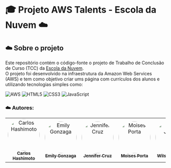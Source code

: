 # 🎓 Projeto AWS Talents - Escola da Nuvem ☁️

## ☁️ Sobre o projeto
Este repositório contém o código-fonte o projeto de Trabalho de Conclusão de Curso (TCC) da [Escola da Nuvem](https://escoladanuvem.org/). <br /> O projeto foi desenvolvido na infraestrutura da Amazon Web Services (AWS) e tem como objetivo criar ums página com currículos dos alunos e utilizando tecnologias simples como:<br />

![AWS](https://img.shields.io/badge/AWS-%23FF9900.svg?style=for-the-badge&logo=amazon-aws&logoColor=white)  ![HTML5](https://img.shields.io/badge/html5-%23E34F26.svg?style=for-the-badge&logo=html5&logoColor=white) ![CSS3](https://img.shields.io/badge/css3-%231572B6.svg?style=for-the-badge&logo=css3&logoColor=white) ![JavaScript](https://img.shields.io/badge/JavaScript-F7DF1E?style=for-the-badge&logo=javascript&logoColor=black)


### ☁️ Autores: 
<table>
<tr>
<td align="center"><a href="https://github.com/YuichiYH"><img style="border-radius: 50%;" src="https://github.com/YuichiYH.png" width="100px;" alt="Carlos Hashimoto"/><br /><sub><b>Carlos Hashimoto </b></sub></a><br/></td>
<td align="center"><a href="https://github.com/videodegatinho"><img style="border-radius: 50%;" src="https://github.com/videodegatinho.png" width="100px;" alt="Emily Gonzaga"/><br /><sub><b>Emily Gonzaga </b></sub></a><br/></td> 
<td align="center"><a href="https://github.com/jennifer-cruz"><img style="border-radius: 50%;" src="https://github.com/jennifer-cruz.png" width="100px;" alt="Jennifer Cruz"/><br /><sub><b>Jennifer Cruz</b></sub></a><br/></td> 
<td align="center"><a href="https://www.linkedin.com/in/mois%C3%A9s-porta-46125b49"><img style="border-radius: 50%;" src="https://www.linkedin.com/in/mois%C3%A9s-porta-46125b49.png" width="100px;" alt="Moises Porta"/><br /><sub><b>Moises Porta</b></sub></a><br/></td> 
<td align="center"><a href="https://github.com/wilsonjunior1307"><img style="border-radius: 50%;" src="https://github.com/wilsonjunior1307.png" width="100px;" alt="Wilson Júnior"/><br /><sub><b>Wilson Júnior</b></sub></a><br/></td>
</table>
